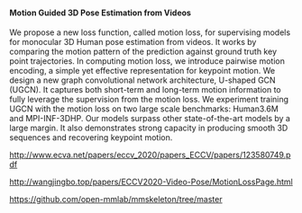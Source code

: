 #### Motion Guided 3D Pose Estimation from Videos

We propose a new loss function, called motion loss, for supervising models for monocular 3D Human pose estimation from videos.
It works by comparing the motion pattern of the prediction against
ground truth key point trajectories. In computing motion loss, we introduce pairwise motion encoding, a simple yet effective representation
for keypoint motion. We design a new graph convolutional network architecture, U-shaped GCN (UGCN). It captures both short-term and
long-term motion information to fully leverage the supervision from the
motion loss. We experiment training UGCN with the motion loss on two
large scale benchmarks: Human3.6M and MPI-INF-3DHP. Our models
surpass other state-of-the-art models by a large margin. It also demonstrates strong capacity in producing smooth 3D sequences and recovering
keypoint motion.


http://www.ecva.net/papers/eccv_2020/papers_ECCV/papers/123580749.pdf

http://wangjingbo.top/papers/ECCV2020-Video-Pose/MotionLossPage.html

https://github.com/open-mmlab/mmskeleton/tree/master
